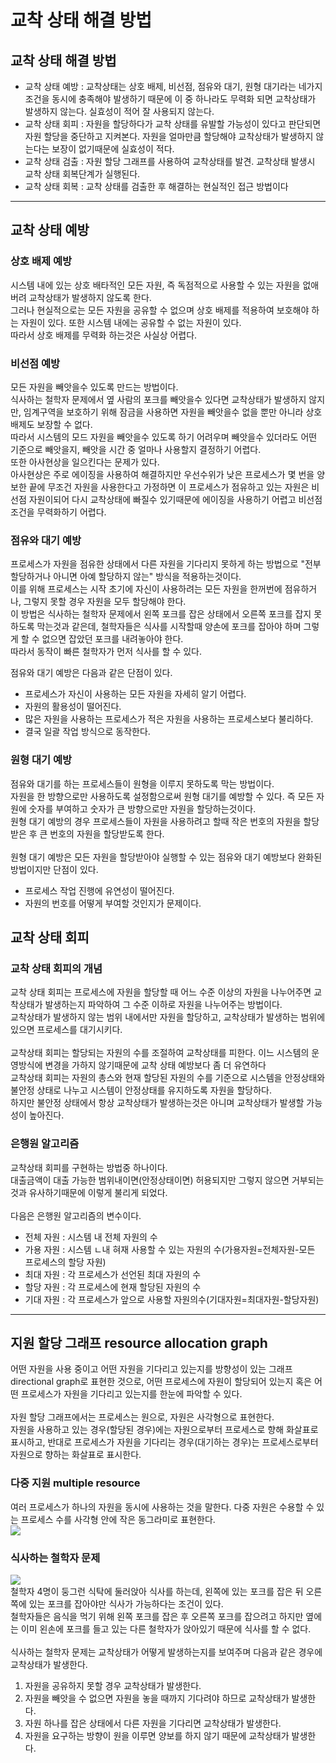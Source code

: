 # 교착 상태 해결 방법
## 교착 상태 해결 방법
- 교착 상태 예방 : 교착상태는 상호 배제, 비선점, 점유와 대기, 원형 대기라는 네가지 조건을 동시에 충족해야 발생하기 때문에 이 중 하나라도 무력화 되면 교착상태가 발생하지 않는다. 실효성이 적어 잘 사용되지 않는다.
- 교착 상태 회피 : 자원을 할당하다가 교착 상태를 유발할 가능성이 있다고 판단되면 자원 할당을 중단하고 지켜본다. 자원을 얼마만큼 할당해야 교착상태가 발생하지 않는다는 보장이 없기때문에 실효성이 적다.
- 교착 상태 검출 : 자원 할당 그래프를 사용하여 교착상태를 발견. 교착상태 발생시 교착 상태 회복단계가 실행된다.
- 교착 상태 회복 : 교착 상태를 검출한 후 해결하는 현실적인 접근 방법이다

------------

## 교착 상태 예방
### 상호 배제 예방
시스템 내에 있는 상호 배타적인 모든 자원, 즉 독점적으로 사용할 수 있는 자원을 없애버려 교착상태가 발생하지 않도록 한다.<br>
그러나 현실적으로는 모든 자원을 공유할 수 없으며 상호 배제를 적용하여 보호해야 하는 자원이 있다. 또한 시스템 내에는 공유할 수 없는 자원이 있다.<br>
따라서 상호 배제를 무력화 하는것은 사실상 어렵다.<br>

### 비선점 예방
모든 자원을 빼앗을수 있도록 만드는 방법이다. <br>
식사하는 철학자 문제에서 옆 사람의 포크를 빼앗을수 있다면 교착상태가 발생하지 않지만, 임계구역을 보호하기 위해 잠금을 사용하면 자원을 빼앗을수 없을 뿐만 아니라 상호배제도 보장할 수 없다. <br>
따라서 시스템의 모드 자원을 빼앗을수 있도록 하기 어려우며 빼앗을수 있더라도 어떤 기준으로 빼앗을지, 빼앗을 시간 중 얼마나 사용할지 결정하기 어렵다.<br>
또한 아사현상을 일으킨다는 문제가 있다. <br>
아사현상은 주로 에이징을 사용하여 해결하지만 우선수위가 낮은 프로세스가 몇 번을 양보한 끝에 무조건 자원을 사용한다고 가정하면 이 프로세스가 점유하고 있는 자원은 비선점 자원이되어 다시 교착상태에 빠질수 있기때문에 에이징을 사용하기 어렵고 비선점 조건을 무력화하기 어렵다.<br>

### 점유와 대기 예방
프로세스가 자원을 점유한 상태에서 다른 자원을 기다리지 못하게 하는 방법으로 "전부 할당하거나 아니면 아예 할당하지 않는" 방식을 적용하는것이다.<br>
이를 위해 프로세스는 시작 초기에 자신이 사용하려는 모든 자원을 한꺼번에 점유하거나, 그렇지 못할 경우 자원을 모두 할당해야 한다.<br>
이 방법은 식사하는 철학자 문제에서 왼쪽 포크를 잡은 상태에서 오른쪽 포크를 잡지 못하도록 막는것과 같은데, 철학자들은 식사를 시작할때 양손에 포크를 잡아야 하며 그렇게 할 수 없으면 잡았던 포크를 내려놓아야 한다.<br>
따라서 동작이 빠른 철학자가 먼저 식사를 할 수 있다.<br>

점유와 대기 예방은 다음과 같은 단점이 있다.<br>
- 프로세스가 자신이 사용하는 모든 자원을 자세히 알기 어렵다.
- 자원의 활용성이 떨어진다.
- 많은 자원을 사용하는 프로세스가 적은 자원을 사용하는 프로세스보다 불리하다.
- 결국 일괄 작업 방식으로 동작한다.
 
### 원형 대기 예방
점유와 대기를 하는 프로세스들이 원형을 이루지 못하도록 막는 방법이다. <br>
자원을 한 방향으로만 사용하도록 설정함으로써 원형 대기를 예방할 수 있다. 즉 모든 자원에 숫자를 부여하고 숫자가 큰 방향으로만 자원을 할당하는것이다.<br>
원형 대기 예방의 경우 프로세스들이 자원을 사용하려고 할때 작은 번호의 자원을 할당 받은 후 큰 번호의 자원을 할당받도록 한다.<br>
<br>
원형 대기 예방은 모든 자원을 할당받아야 실행할 수 있는 점유와 대기 예방보다 완화된 방법이지만 단점이 있다.<br>
- 프로세스 작업 진행에 유연성이 떨어진다.
- 자원의 번호를 어떻게 부여할 것인지가 문제이다.

## 교착 상태 회피
### 교착 상태 회피의 개념
교착 상태 회피는 프로세스에 자원을 할당할 때 어느 수준 이상의 자원을 나누어주면 교착상태가 발생하는지 파악하여 그 수준 이하로 자원을 나누어주는 방법이다. <br>
교착상태가 발생하지 않는 범위 내에서만 자원을 할당하고, 교착상태가 발생하는 범위에 있으면 프로세스를 대기시키다.<br>
<br>
교착상태 회피는 할당되는 자원의 수를 조절하여 교착상태를 피한다. 이느 시스템의 운영방식에 변경을 가하지 않기때문에 교착 상태 예방보다 좀 더 유연하다<br>
교착상태 회피는 자원의 총스와 현재 할당된 자원의 수를 기준으로 시스템을 안정상태와 불안정 상태로 나누고 시스템이 안정상태를 유지하도록 자원을 할당하다.<br>
하지만 불안정 상태에서 항상 교착상태가 발생하는것은 아니며 교착상태가 발생할 가능성이 높아진다.<br>

### 은행원 알고리즘
교착상태 회피를 구현하는 방법중 하나이다. <br>
대출금액이 대출 가능한 범위내이면(안정상태이면) 허용되지만 그렇지 않으면 거부되는것과 유사하기때문에 이렇게 불리게 되었다. <br>
<br>
다음은 은행원 알고리즘의 변수이다.<br>
- 전체 자원 : 시스템 내 전체 자원의 수
- 가용 자원 : 시스템 ㄴ내 혀재 사용할 수 있는 자원의 수(가용자원=전체자원-모든 프로세스의 할당 자원)
- 최대 자원 : 각 프로세스가 선언된 최대 자원의 수
- 할당 자원 : 각 프로세스에 현재 할당된 자원의 수
- 기대 자원 : 각 프로세스가 앞으로 사용할 자원의수(기대자원=최대자원-할당자원)












------------

## 지원 할당 그래프 resource allocation graph
어떤 자원을 사용 중이고 어떤 자원을 기다리고 있는지를 방향성이 있는 그래프 directional graph로 표현한 것으로, 어떤 프로세스에 자원이 할당되어 있는지 혹은 어떤 프로세스가 자원을 기다리고 있는지를 한눈에 파악할 수 있다. <br>
<br>
자원 할당 그래프에서는 프로세스는 원으로, 자원은 사각형으로 표현한다.<br>
자원을 사용하고 있는 경우(할당된 경우)에는 자원으로부터 프로세스로 향해 화살표로 표시하고, 반대로 프로세스가 자원을 기다리는 경우(대기하는 경우)는 프로세스로부터 자원으로 향하는 화살표로 표시한다.<br>

### 다중 지원 multiple resource
여러 프로세스가 하나의 자원을 동시에 사용하는 것을 말한다. 다중 자원은 수용할 수 있는 프로세스 수를 사각형 안에 작은 동그라미로 표현한다.<br>
![](https://img1.daumcdn.net/thumb/R1280x0/?scode=mtistory2&fname=https%3A%2F%2Fblog.kakaocdn.net%2Fdn%2FbdmARg%2FbtrJrPIaUBD%2FKAhC0Bvf5Wg4FQqKJyQps1%2Fimg.png)<br>

### 식사하는 철학자 문제
![](https://img1.daumcdn.net/thumb/R1280x0/?scode=mtistory2&fname=https%3A%2F%2Fblog.kakaocdn.net%2Fdn%2FbcT74f%2FbtrJwYwQp2o%2FI4mySsS5De1JKVp11SHJGK%2Fimg.png)<br>
철학자 4명이 둥그런 식탁에 둘러앉아 식사를 하는데, 왼쪽에 있는 포크를 잡은 뒤 오른쪽에 있는 포크를 잡아야만 식사가 가능하다는 조건이 있다.<br>
철학자들은 음식을 먹기 위해 왼쪽 포크를 잡은 후 오른쪽 포크를 잡으려고 하지만 옆에는 이미 왼손에 포크를 들고 있는 다른 철학자가 앉아있기 때문에 식사를 할 수 없다.<br>
<br>
식사하는 철학자 문제는 교착상태가 어떻게 발생하는지를 보여주며 다음과 같은 경우에 교착상태가 발생한다.<br>

1. 자원을 공유하지 못할 경우 교착상태가 발생한다.
2. 자원을 빼앗을 수 없으면 자원을 놓을 때까지 기다려야 하므로 교착상태가 발생한다.
3. 자원 하나를 잡은 상태에서 다른 자원을 기다리면 교착상태가 발생한다.
4. 자원을 요구하는 방향이 원을 이루면 양보를 하지 않기 때문에 교착상태가 발생한다.


